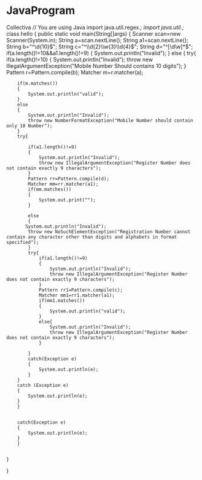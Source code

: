 # JavaProgram
Collectiva
// You are using Java
import java.util.regex.*;
import java.util.*;
class hello
{
    public static void main(String[]args)
    {
        Scanner scan=new Scanner(System.in);
        String a=scan.nextLine();
        String a1=scan.nextLine();
        String b="^\\d{10}$";
        String c="^\\d{2}\\w{3}\\d{4}$";
        String d="^[\\d\\w]*$";
        if(a.length()!=10&&a1.length()!=9)
        {
            System.out.println("Invalid");
        }
        else
        {
        try{
            if(a.length()!=10)
            {
                System.out.println("Invalid");
                throw new IllegalArgumentException("Mobile Number Should contains 10 digits");
            }
            Pattern r=Pattern.compile(b);
            Matcher m=r.matcher(a);
        
        if(m.matches())
        {
            System.out.println("valid");
        }
        else
        {
            System.out.println("Invalid");
            throw new NumberFormatException("Mobile Number should contain only 10 Number");
        }
        try{
            
            if(a1.length()!=9)
            {
                System.out.println("Invalid");
                throw new IllegalArgumentException("Register Number does not contain exactly 9 characters");
            }
            Pattern rr=Pattern.compile(d);
            Matcher mm=rr.matcher(a1);
            if(mm.matches())
            {
                System.out.print("");
            }
          
            else
            {
           System.out.println("Invalid");
            throw new NoSuchElementException("Registration Number cannot contain any character other than digits and alphabets in format specified");
            }
            try{
                if(a1.length()!=9)
                {
                    System.out.println("Invalid");
                    throw new IllegalArgumentException("Register Number does not contain exactly 9 characters");
                }
                Pattern rr1=Pattern.compile(c);
                Matcher mm1=rr1.matcher(a1);
                if(mm1.matches())
                {
                    System.out.println("valid");
                }
                else{
                    System.out.println("Invalid");
                    throw new IllegalArgumentException("Register Number does not contain exactly 9 characters");
                }
                
            }
            catch(Exception e)
            {
                System.out.println(e);
            }
        }
        catch (Exception e)
        {
            System.out.println(e);
        }
        }
            
        
        catch(Exception e)
        {
            System.out.println(e);
        }
        }
       
        
    }
}
